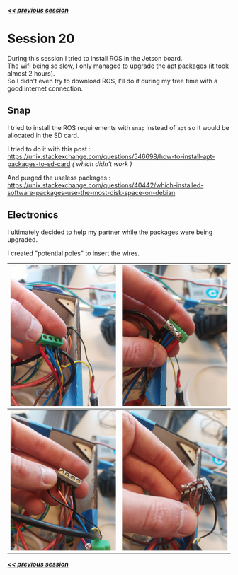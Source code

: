 ***[<< previous session](session19.md)***
 <!-- | [next session >>](session21.md)*** -->

# Session 20

During this session I tried to install ROS in the Jetson board.  
The wifi being so slow, I only managed to upgrade the apt packages (it took almost 2 hours).  
So I didn't even try to download ROS, I'll do it during my free time with a good internet connection.  

## Snap

I tried to install the ROS requirements with `snap` instead of `apt` so it would be allocated in the SD card.

I tried to do it with this post :  
<https://unix.stackexchange.com/questions/546698/how-to-install-apt-packages-to-sd-card>
*( which didn't work )*

And purged the useless packages :
<https://unix.stackexchange.com/questions/40442/which-installed-software-packages-use-the-most-disk-space-on-debian>

## Electronics

I ultimately decided to help my partner while the packages were being upgraded.  

I created "potential poles" to insert the wires.  

|![img](../../Documentation/Images/session20_4.jpg)|![img](../../Documentation/Images/session20_1.jpg)|
|:---:|:---:|
|![img](../../Documentation/Images/session20_2.jpg)|![img](../../Documentation/Images/session20_3.jpg)|

***[<< previous session](session19.md)***
 <!-- | [next session >>](session21.md)*** -->